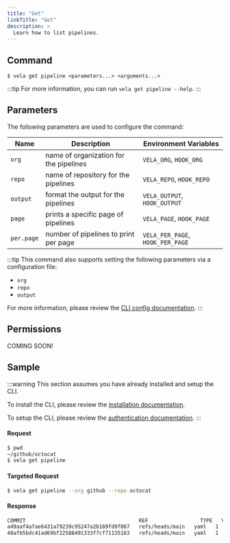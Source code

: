 ```yaml
---
title: "Get"
linkTitle: "Get"
description: >
  Learn how to list pipelines.
---
```


## Command

```
$ vela get pipeline <parameters...> <arguments...>
```

:::tip
For more information, you can run `vela get pipeline --help`.
:::

## Parameters

The following parameters are used to configure the command:

| Name       | Description                            | Environment Variables            |
| ---------- |----------------------------------------| -------------------------------- |
| `org`      | name of organization for the pipelines | `VELA_ORG`, `HOOK_ORG`           |
| `repo`     | name of repository for the pipelines   | `VELA_REPO`, `HOOK_REPO`         |
| `output`   | format the output for the pipelines    | `VELA_OUTPUT`, `HOOK_OUTPUT`     |
| `page`     | prints a specific page of pipelines    | `VELA_PAGE`, `HOOK_PAGE`         |
| `per.page` | number of pipelines to print per page  | `VELA_PER_PAGE`, `HOOK_PER_PAGE` |

:::tip
This command also supports setting the following parameters via a configuration file:

- `org`
- `repo`
- `output`

For more information, please review the [CLI config documentation](/docs/reference/cli/config/).
:::

## Permissions

COMING SOON!

## Sample

:::warning
This section assumes you have already installed and setup the CLI.

To install the CLI, please review the [installation documentation](/docs/reference/cli/install.md).

To setup the CLI, please review the [authentication documentation](/docs/reference/cli/authentication/).
:::

#### Request

```sh
$ pwd
~/github/octocat
$ vela get pipeline
```

#### Targeted Request

```sh
$ vela get pipeline --org github --repo octocat
```

#### Response

```sh
COMMIT                                     REF                 TYPE   VERSION   STAGES   STEPS
a49aaf4afae6431a79239c95247a2b169fd9f067   refs/heads/main   yaml   1         f        t
48afb5bdc41ad69bf22588491333f7cf71135163   refs/heads/main   yaml   1         f        t
```
